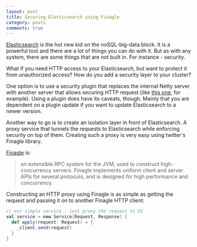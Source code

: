 ```yaml
---
layout: post
title: Securing Elasticsearch using Finagle
category: posts
comments: true
---
```


[Elasticsearch](http://www.elasticsearch.org/) is the hot new kid on the noSQL-big-data block. It is a powerful tool and there are a lot of things you can do with it. But as with any system, there are some things that are not built in. For instance - security. 

What if you need HTTP access to your Elasticsearch, but want to protect it from unauthorized access? How do you add a security layer to your cluster?

One option is to use a security plugin that replaces the internal Netty server with another server that allows securing HTTP request (like [this one](https://github.com/salyh/elasticsearch-security-plugin), for example).
Using a plugin does have its caveats, though. Mainly that you are dependent on a plugin update if you want to update Elasticsearch to a newer version.

Another way to go is to create an isolation layer in front of Elasticsearch. A proxy service that tunnels the requests to Elasticsearch while enforcing security on top of them. Creating such a proxy is very easy using twitter's Finagle library.

[Finagle](http://twitter.github.io/finagle/) is: 
> an extensible RPC system for the JVM, used to construct high-concurrency servers. Finagle implements uniform client and server APIs for several protocols, and is designed for high performance and concurrency.

Constructing an HTTP proxy using Finagle is as simple as getting the request and passing it on to another Finagle HTTP client:
```scala
// our simple service - just proxy the request to ES
val service = new Service[Request, Response] {
  def apply(request: Request) = {
    _client.send(request)
  }
}
```   
